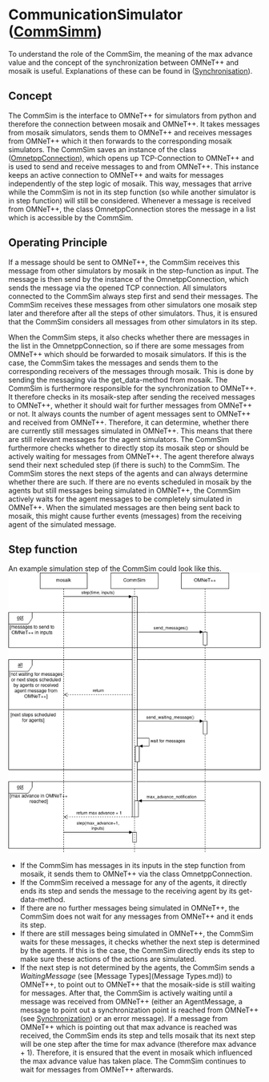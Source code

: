# CommunicationSimulator ([CommSimm](../cosima_core/simulators/comm_simulator.py))
To understand the role of the CommSim, the meaning of the max advance
value and the concept of the synchronization between OMNeT++ and mosaik is
useful. Explanations of these can be found in ([Synchronisation](Synchronization.md)).


## Concept
The CommSim is the interface to OMNeT++ for simulators from python and 
therefore the connection between mosaik and OMNeT++. It takes messages from
mosaik simulators, sends them to OMNeT++ and receives messages from OMNeT++
which it then forwards to the corresponding mosaik simulators.
The CommSim saves an instance of the class ([OmnetppConnection](../cosima_core/simulators/omnetpp_connection.py)),
which opens up TCP-Connection to OMNeT++ and is used to send and receive messages to and from OMNeT++.
This instance keeps an active connection to OMNeT++ and waits for messages independently of the step logic of mosaik.
This way, messages that arrive while the CommSim is not in its step function (so while another simulator is in step function) will still be considered.
Whenever a message is received from OMNeT++, the class OmnetppConnection stores the message in a list which
is accessible by the CommSim.


## Operating Principle
If a message should be sent to OMNeT++, the CommSim receives this message from other
simulators by mosaik in the step-function as input. The message is then send by the
instance of the OmnetppConnection, which sends the message via the opened
TCP connection.
All simulators connected to the CommSim always step first and send their messages.
The CommSim receives these messages from other simulators one mosaik step 
later and therefore after all the steps of other simulators.
Thus, it is ensured that the CommSim considers all messages from other simulators in its step.

When the CommSim steps, it also checks whether there are messages in the list
in the OmnetppConnection, so if there are some messages from OMNeT++ which
should be forwarded to mosaik simulators. If this is the case, the CommSim 
takes the messages and sends them to the corresponding receivers of the 
messages through mosaik. This is done by sending the messaging via the 
get_data-method from mosaik.
The CommSim is furthermore responsible for the synchronization to OMNeT++. 
It therefore checks in its mosaik-step after sending the received messages to 
OMNeT++, whether it should wait for further messages from OMNeT++ or not. It
always counts the number of agent messages sent to OMNeT++ and received from
OMNeT++. Therefore, it can determine, whether there are currently still 
messages simulated in OMNeT++. This means that there are still relevant messages for
the agent simulators. 
The CommSim furthermore checks whether to 
directly stop its mosaik step or should be actively waiting for messages from 
OMNeT++. The agent therefore always send their next scheduled step (if there 
is such) to the CommSim. The CommSim stores the next steps of the agents and
can always determine whether there are such. If there are no events scheduled
in mosaik by the agents but still messages being simulated in OMNeT++, the
CommSim actively waits for the agent messages to be completely simulated in OMNeT++.
When the simulated messages are then being sent back to mosaik, this might
cause further events (messages) from the receiving agent of the simulated message.


## Step function
An example simulation step of the CommSim could look like this.<br />
![image](./images/commsim_step.png)


* If the CommSim has messages in its inputs in the step function from mosaik, 
it sends them to OMNeT++ via the class OmnetppConnection.
* If the CommSim received a message for any of the agents, it directly ends
its step and sends the message to the receiving agent by its get-data-method.
* If there are no further messages being simulated in OMNeT++, the CommSim does
not wait for any messages from OMNeT++ and it ends its step.
* If there are still messages being simulated in OMNeT++, the CommSim waits for 
these messages, it checks whether the next step is
determined by the agents. If this is the case, the CommSim directly ends its
step to make sure these actions of the actions are simulated.
* If the next step is not determined by the agents, the CommSim sends a 
*WaitingMessage* (see [Message Types](Message Types.md)) to OMNeT++, 
to point out to OMNeT++ that the mosaik-side is still waiting for messages. 
After that, the CommSim is actively waiting until a message was received from
OMNeT++ (either an AgentMessage, a message to point out a synchronization point
is reached from OMNeT++ (see [Synchronization](Synchronization.md)) or an 
error message). If a message from OMNeT++ which is pointing out that max 
advance is reached was received, the CommSim ends its step and tells mosaik that 
its next step will be one step after the time for max advance (therefore max advance + 1). Therefore, it is 
ensured that the event in mosaik which influenced the max advance value has 
taken place. The CommSim continues to wait for messages from OMNeT++ afterwards.
